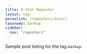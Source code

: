 ```yaml
---
title: D-Star Repeater
layout: tag
permalink: /repeaters/dstar/
taxonomy: markup
sidebar:
  nav: "repeaters"
---
```


Sample post listing for the tag `markup`.
